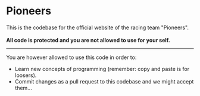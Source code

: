 # Pioneers
This is the codebase for the official website of the racing team "Pioneers".
<br><br>
**All code is protected and you are not allowed to use for your self.**
***
You are however allowed to use this code in order to:
- Learn new concepts of programming (remember: copy and paste is for loosers).
- Commit changes as a pull request to this codebase and we might accept them...
